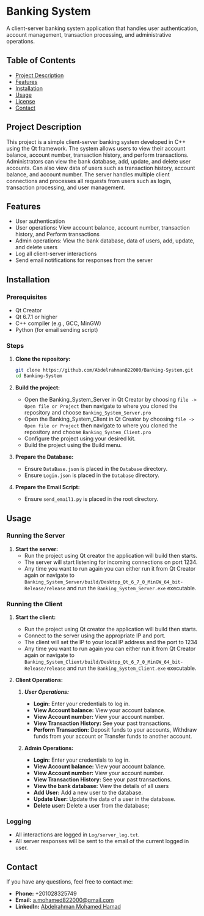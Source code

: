 # Banking System

A client-server banking system application that handles user authentication, account management, transaction processing, and administrative operations.

## Table of Contents
- [Project Description](#project-description)
- [Features](#features)
- [Installation](#installation)
- [Usage](#usage)
- [License](#license)
- [Contact](#contact)

## Project Description

This project is a simple client-server banking system developed in C++ using the Qt framework. 
The system allows users to view their account balance, account number, transaction history, and perform transactions. 
Administrators can view the bank database, add, update, and delete user accounts. 
Can also view data of users such as transaction history, account balance, and account number.
The server handles multiple client connections and processes all requests from users such as login, transaction processing, and user management.

## Features

- User authentication
- User operations: View account balance, account number, transaction history, and Perform transactions
- Admin operations: View the bank database, data of users, add, update, and delete users 
- Log all client-server interactions
- Send email notifications for responses from the server

## Installation

### Prerequisites

- Qt Creator
- Qt 6.7.1 or higher
- C++ compiler (e.g., GCC, MinGW)
- Python (for email sending script)

### Steps

1. **Clone the repository:**
    ```bash
    git clone https://github.com/Abdelrahman822000/Banking-System.git
    cd Banking-System
    ```

2. **Build the project:**
    - Open the Banking_System_Server in Qt Creator by choosing `file -> Open file or Project` then navigate to where you cloned the repository and choose `Banking_System_Server.pro`
    - Open the Banking_System_Client in Qt Creator by choosing `file -> Open file or Project` then navigate to where you cloned the repository and choose `Banking_System_Client.pro` 
    - Configure the project using your desired kit.
    - Build the project using the Build menu.

3. **Prepare the Database:**
    - Ensure `DataBase.json` is placed in the `Database` directory.
    - Ensure `Login.json` is placed in the `Database` directory.

4. **Prepare the Email Script:**
    - Ensure `send_email1.py` is placed in the root directory.

## Usage

### Running the Server

1. **Start the server:**
    - Run the project using Qt creator the application will build then starts.
    - The server will start listening for incoming connections on port 1234.
    - Any time you want to run again you can either run it from Qt Creator again or navigate to `Banking_System_Server/build/Desktop_Qt_6_7_0_MinGW_64_bit-Release/release` and run the `Banking_System_Server.exe` executable.

### Running the Client

1. **Start the client:**
    - Run the project using Qt creator the application will build then starts.
    - Connect to the server using the appropriate IP and port.
    - The client will set the IP to your local IP address and the port to 1234
    - Any time you want to run again you can either run it from Qt Creator again or navigate to `Banking_System_Client/build/Desktop_Qt_6_7_0_MinGW_64_bit-Release/release` and run the `Banking_System_Client.exe` executable.

2. **Client Operations:**
    1. ***User Operations:***
        - **Login:** Enter your credentials to log in.
        - **View Account balance:** View your account balance.
        - **View Account number:** View your account number.
        - **View Transaction History:** See your past transactions.
        - **Perform Transaction:** Deposit funds to your accounts, Withdraw funds from your account or Transfer funds to another account.

    2. **Admin Operations:** 
        - **Login:** Enter your credentials to log in.
        - **View Account balance:** View your account balance.
        - **View Account number:** View your account number.
        - **View Transaction History:** See your past transactions.
        - **View the bank database:** View the details of all users
        - **Add User:** Add a new user to the database.
        - **Update User:** Update the data of a user in the database.
        - **Delete user:** Delete a user from the database; 
### Logging

- All interactions are logged in `Log/server_log.txt`.
- All server responses will be sent to the email of the current logged in user.

## Contact

If you have any questions, feel free to contact me:
- **Phone:** +201028325749
- **Email:** a.mohamed822000@gmail.com
- **LinkedIn:** [Abdelrahman Mohamed Hamad](https://www.linkedin.com/in/abdelrahman-mohamed-a1956b247/)
